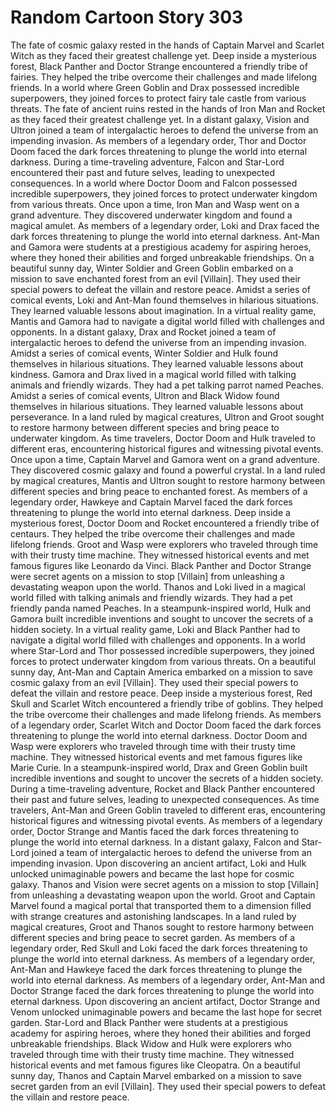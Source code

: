 # Random Cartoon Story 303

The fate of cosmic galaxy rested in the hands of Captain Marvel and Scarlet Witch as they faced their greatest challenge yet.
Deep inside a mysterious forest, Black Panther and Doctor Strange encountered a friendly tribe of fairies. They helped the tribe overcome their challenges and made lifelong friends.
In a world where Green Goblin and Drax possessed incredible superpowers, they joined forces to protect fairy tale castle from various threats.
The fate of ancient ruins rested in the hands of Iron Man and Rocket as they faced their greatest challenge yet.
In a distant galaxy, Vision and Ultron joined a team of intergalactic heroes to defend the universe from an impending invasion.
As members of a legendary order, Thor and Doctor Doom faced the dark forces threatening to plunge the world into eternal darkness.
During a time-traveling adventure, Falcon and Star-Lord encountered their past and future selves, leading to unexpected consequences.
In a world where Doctor Doom and Falcon possessed incredible superpowers, they joined forces to protect underwater kingdom from various threats.
Once upon a time, Iron Man and Wasp went on a grand adventure. They discovered underwater kingdom and found a magical amulet.
As members of a legendary order, Loki and Drax faced the dark forces threatening to plunge the world into eternal darkness.
Ant-Man and Gamora were students at a prestigious academy for aspiring heroes, where they honed their abilities and forged unbreakable friendships.
On a beautiful sunny day, Winter Soldier and Green Goblin embarked on a mission to save enchanted forest from an evil [Villain]. They used their special powers to defeat the villain and restore peace.
Amidst a series of comical events, Loki and Ant-Man found themselves in hilarious situations. They learned valuable lessons about imagination.
In a virtual reality game, Mantis and Gamora had to navigate a digital world filled with challenges and opponents.
In a distant galaxy, Drax and Rocket joined a team of intergalactic heroes to defend the universe from an impending invasion.
Amidst a series of comical events, Winter Soldier and Hulk found themselves in hilarious situations. They learned valuable lessons about kindness.
Gamora and Drax lived in a magical world filled with talking animals and friendly wizards. They had a pet talking parrot named Peaches.
Amidst a series of comical events, Ultron and Black Widow found themselves in hilarious situations. They learned valuable lessons about perseverance.
In a land ruled by magical creatures, Ultron and Groot sought to restore harmony between different species and bring peace to underwater kingdom.
As time travelers, Doctor Doom and Hulk traveled to different eras, encountering historical figures and witnessing pivotal events.
Once upon a time, Captain Marvel and Gamora went on a grand adventure. They discovered cosmic galaxy and found a powerful crystal.
In a land ruled by magical creatures, Mantis and Ultron sought to restore harmony between different species and bring peace to enchanted forest.
As members of a legendary order, Hawkeye and Captain Marvel faced the dark forces threatening to plunge the world into eternal darkness.
Deep inside a mysterious forest, Doctor Doom and Rocket encountered a friendly tribe of centaurs. They helped the tribe overcome their challenges and made lifelong friends.
Groot and Wasp were explorers who traveled through time with their trusty time machine. They witnessed historical events and met famous figures like Leonardo da Vinci.
Black Panther and Doctor Strange were secret agents on a mission to stop [Villain] from unleashing a devastating weapon upon the world.
Thanos and Loki lived in a magical world filled with talking animals and friendly wizards. They had a pet friendly panda named Peaches.
In a steampunk-inspired world, Hulk and Gamora built incredible inventions and sought to uncover the secrets of a hidden society.
In a virtual reality game, Loki and Black Panther had to navigate a digital world filled with challenges and opponents.
In a world where Star-Lord and Thor possessed incredible superpowers, they joined forces to protect underwater kingdom from various threats.
On a beautiful sunny day, Ant-Man and Captain America embarked on a mission to save cosmic galaxy from an evil [Villain]. They used their special powers to defeat the villain and restore peace.
Deep inside a mysterious forest, Red Skull and Scarlet Witch encountered a friendly tribe of goblins. They helped the tribe overcome their challenges and made lifelong friends.
As members of a legendary order, Scarlet Witch and Doctor Doom faced the dark forces threatening to plunge the world into eternal darkness.
Doctor Doom and Wasp were explorers who traveled through time with their trusty time machine. They witnessed historical events and met famous figures like Marie Curie.
In a steampunk-inspired world, Drax and Green Goblin built incredible inventions and sought to uncover the secrets of a hidden society.
During a time-traveling adventure, Rocket and Black Panther encountered their past and future selves, leading to unexpected consequences.
As time travelers, Ant-Man and Green Goblin traveled to different eras, encountering historical figures and witnessing pivotal events.
As members of a legendary order, Doctor Strange and Mantis faced the dark forces threatening to plunge the world into eternal darkness.
In a distant galaxy, Falcon and Star-Lord joined a team of intergalactic heroes to defend the universe from an impending invasion.
Upon discovering an ancient artifact, Loki and Hulk unlocked unimaginable powers and became the last hope for cosmic galaxy.
Thanos and Vision were secret agents on a mission to stop [Villain] from unleashing a devastating weapon upon the world.
Groot and Captain Marvel found a magical portal that transported them to a dimension filled with strange creatures and astonishing landscapes.
In a land ruled by magical creatures, Groot and Thanos sought to restore harmony between different species and bring peace to secret garden.
As members of a legendary order, Red Skull and Loki faced the dark forces threatening to plunge the world into eternal darkness.
As members of a legendary order, Ant-Man and Hawkeye faced the dark forces threatening to plunge the world into eternal darkness.
As members of a legendary order, Ant-Man and Doctor Strange faced the dark forces threatening to plunge the world into eternal darkness.
Upon discovering an ancient artifact, Doctor Strange and Venom unlocked unimaginable powers and became the last hope for secret garden.
Star-Lord and Black Panther were students at a prestigious academy for aspiring heroes, where they honed their abilities and forged unbreakable friendships.
Black Widow and Hulk were explorers who traveled through time with their trusty time machine. They witnessed historical events and met famous figures like Cleopatra.
On a beautiful sunny day, Thanos and Captain Marvel embarked on a mission to save secret garden from an evil [Villain]. They used their special powers to defeat the villain and restore peace.